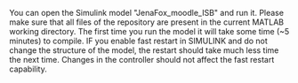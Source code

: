 You can open the Simulink model "JenaFox_moodle_ISB" and run it. Please make sure that all files of the repository are present in the current MATLAB working directory.
The first time you run the model it will take some time (~5 minutes) to compile. IF you enable fast restart in SIMULINK and do not change the structure of the model, the restart should take much less time the next time. Changes in the controller should not affect the fast restart capability.
